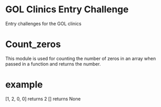 # GOL Clinics Entry Challenge

Entry challenges for the GOL clinics

Count_zeros
===========

This module is used for counting the number of zeros in an array when passed in a function and returns the number.

example
=======

[1, 2, 0, 0] returns 2
[]           returns None  
